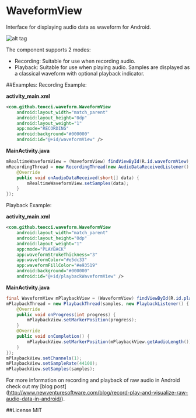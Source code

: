 # WaveformView
Interface for displaying audio data as waveform for Android.

![alt tag]()

The component supports 2 modes:
* Recording: Suitable for use when recording audio.
* Playback: Suitable for use when playing audio. Samples are displayed as a classical waveform with optional playback indicator.

##Examples:
Recording Example:

**activity_main.xml**
``` xml
<com.github.teocci.waveform.WaveformView
    android:layout_width="match_parent"
    android:layout_height="0dp"
    android:layout_weight="1"
    app:mode="RECORDING"
    android:background="#000000"
    android:id="@+id/waveformView" />
```
**MainActivity.java**
``` java
mRealtimeWaveformView = (WaveformView) findViewById(R.id.waveformView);
mRecordingThread = new RecordingThread(new AudioDataReceivedListener() {
    @Override
    public void onAudioDataReceived(short[] data) {
        mRealtimeWaveformView.setSamples(data);
    }
});
```

Playback Example:

**activity_main.xml**
``` xml
<com.github.teocci.waveform.WaveformView
    android:layout_width="match_parent"
    android:layout_height="0dp"
    android:layout_weight="1"
    app:mode="PLAYBACK"
    app:waveformStrokeThickness="3"
    app:waveformColor="#e5dc33"
    app:waveformFillColor="#e93519"
    android:background="#000000"
    android:id="@+id/playbackWaveformView" />
```
**MainActivity.java**
``` java
final WaveformView mPlaybackView = (WaveformView) findViewById(R.id.playbackWaveformView);
mPlaybackThread = new PlaybackThread(samples, new PlaybackListener() {
    @Override
    public void onProgress(int progress) {
        mPlaybackView.setMarkerPosition(progress);
    }
    @Override
    public void onCompletion() {
        mPlaybackView.setMarkerPosition(mPlaybackView.getAudioLength());
    }
});
mPlaybackView.setChannels(1);
mPlaybackView.setSampleRate(44100);
mPlaybackView.setSamples(samples);
```

For more information on recording and playback of raw audio in Android check out my [blog post] (http://www.newventuresoftware.com/blog/record-play-and-visualize-raw-audio-data-in-android/).

##License
MIT
